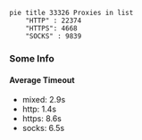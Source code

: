 
```mermaid
pie title 33326 Proxies in list
    "HTTP" : 22374
    "HTTPS": 4668
    "SOCKS" : 9839
```

### Some Info
#### Average Timeout

- mixed: 2.9s
- http: 1.4s
- https: 8.6s
- socks: 6.5s